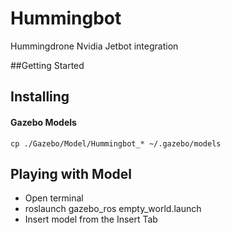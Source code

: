 # Hummingbot
Hummingdrone Nvidia Jetbot integration

##Getting Started

## Installing

#### Gazebo Models

```
cp ./Gazebo/Model/Hummingbot_* ~/.gazebo/models
```

## Playing with Model

* Open terminal
* roslaunch gazebo_ros empty_world.launch
* Insert model from the Insert Tab


